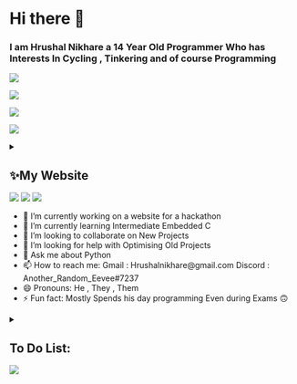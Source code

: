 <h1>Hi there 👋</h1>
<h3>I am Hrushal Nikhare a 14 Year Old Programmer Who has Interests In Cycling , Tinkering and of course Programming</h3>

<img src="https://media.giphy.com/media/tDJfaLVF0gHV90lxZj/giphy.gif"></img>

<a href="https://hashnode.com/@ShinyEevee"><img src="https://img.shields.io/badge/Hashnode-12100E?style=for-the-badge&logo=Hashnode&logoColor=white"/></a>

<a href="https://www.linkedin.com/in/hrushal-nikhare-59255223b/"><img src="https://img.shields.io/badge/linkedin-%230077B5.svg?style=for-the-badge&logo=linkedin"/></a>

<a href="https://open.spotify.com/user/um092cahxmowdzqld3lmywcdp"><img src="https://img.shields.io/badge/Spotify-1ED760?style=for-the-badge&logo=spotify&logoColor=white"/></a>

<details>
    <summary><b><h2>✨My Website</h2></b></summary>
    <h4>https://hrushal-nikhare.vercel.app/</h4>
</details>
<img src="https://github-readme-streak-stats.herokuapp.com/?user=Hrushal-Nikhare&theme=dark"/>
<img src="https://github-readme-stats.vercel.app/api/top-langs?username=Hrushal-Nikhare&theme=dark"/>
<img src="https://github-readme-stats.vercel.app/api?username=Hrushal-Nikhare&show_icons=true&theme=dark"/>
<ul>
<li> 🔭 I’m currently working on a website for a hackathon
<li> 🌱 I’m currently learning Intermediate Embedded C
<li> 👯 I’m looking to collaborate on New Projects
<li> 🤔 I’m looking for help with Optimising Old Projects
<li> 💬 Ask me about Python
<li> 📫 How to reach me: Gmail : Hrushalnikhare@gmail.com Discord : Another_Random_Eevee#7237
<li> 😄 Pronouns: He , They , Them
<li> ⚡ Fun fact: Mostly Spends his day programming Even during Exams 🙃
</ul>
<details>
<summary><b><h2>To Do List:</h2></b></summary>
<ul>
<li> 📽 Projects Sub-Page On CV Website
<li> 🌲 Natural Resources Hack-a-thon Website
<li> 🤖 Dank Universe Bot (AKA : Adelyn)
<li> 👨‍🎓 Studies OFC
</ul>
</details>
<img src="https://readme-jokes.vercel.app/api"/>
